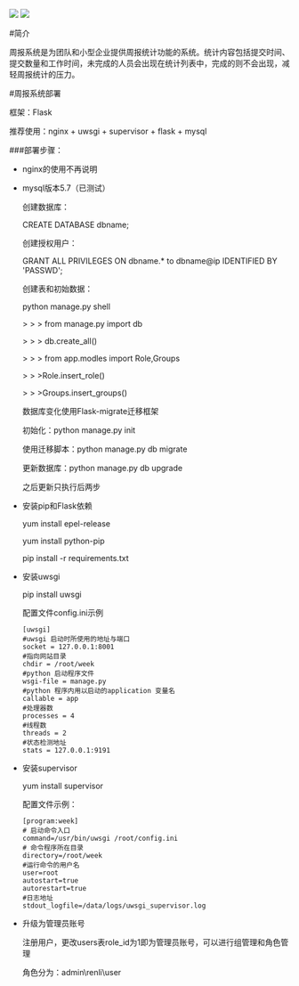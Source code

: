 ![](https://img.shields.io/badge/language-python-blue.svg) ![](https://img.shields.io/badge/platform-linux-lightgrey.svg)

#简介

​	周报系统是为团队和小型企业提供周报统计功能的系统。统计内容包括提交时间、提交数量和工作时间，未完成的人员会出现在统计列表中，完成的则不会出现，减轻周报统计的压力。

#周报系统部署

框架：Flask

推荐使用：nginx + uwsgi + supervisor + flask + mysql

###部署步骤：

- nginx的使用不再说明

- mysql版本5.7（已测试）

  创建数据库：

  CREATE DATABASE dbname;

  创建授权用户：

  GRANT ALL PRIVILEGES ON dbname.* to dbname@ip IDENTIFIED BY 'PASSWD';

  创建表和初始数据：

  python manage.py shell

  &gt; &gt; &gt; from manage.py import db

  &gt; &gt; &gt; db.create_all()

  &gt; &gt; &gt; from app.modles import Role,Groups

  &gt; &gt; &gt;Role.insert_role()

   &gt; &gt; &gt;Groups.insert_groups()

  数据库变化使用Flask-migrate迁移框架

  初始化：python manage.py init

  使用迁移脚本：python manage.py db migrate

  更新数据库：python manage.py db upgrade

  之后更新只执行后两步

- 安装pip和Flask依赖

  yum install epel-release

  yum install python-pip

  pip install -r requirements.txt

- 安装uwsgi

  pip install uwsgi

  配置文件config.ini示例

  ```shell
  [uwsgi]
  #uwsgi 启动时所使用的地址与端口
  socket = 127.0.0.1:8001
  #指向网站目录
  chdir = /root/week
  #python 启动程序文件
  wsgi-file = manage.py
  #python 程序内用以启动的application 变量名
  callable = app
  #处理器数
  processes = 4
  #线程数
  threads = 2
  #状态检测地址
  stats = 127.0.0.1:9191
  ```

- 安装supervisor

  yum install supervisor

  配置文件示例：

  ```shell
  [program:week]
  # 启动命令入口
  command=/usr/bin/uwsgi /root/config.ini
  # 命令程序所在目录
  directory=/root/week
  #运行命令的用户名
  user=root        
  autostart=true
  autorestart=true
  #日志地址
  stdout_logfile=/data/logs/uwsgi_supervisor.log
  ```

- 升级为管理员账号

  注册用户，更改users表role_id为1即为管理员账号，可以进行组管理和角色管理

  角色分为：admin\renli\user